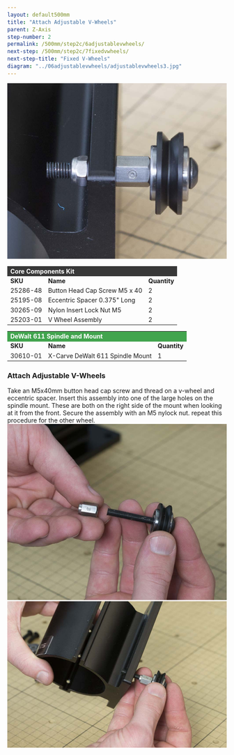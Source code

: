 ```yaml
---
layout: default500mm
title: "Attach Adjustable V-Wheels"
parent: Z-Axis
step-number: 2
permalink: /500mm/step2c/6adjustablevwheels/
next-step: /500mm/step2c/7fixedvwheels/
next-step-title: "Fixed V-Wheels"
diagram: "../06adjustablevwheels/adjustablevwheels3.jpg"
---
```

<img src="../../step2/photo/jpfs_DSC2739.jpg">

<table>
  <tr>
    <td style="color:#fff;background: #383838" colspan="3">
      <b>Core Components Kit</b>
    </td>
  </tr>
  <tr>
    <td>
      <b>SKU</b>
    </td>
    <td>
      <b>Name</b>
    </td>
    <td>
      <b>Quantity</b>
    </td>
  </tr>
  <tr>
    <td>
      25286-48
    </td>
    <td>
      Button Head Cap Screw M5 x 40
    </td>
    <td>
      2
    </td>
  </tr>
  <tr>
    <td>
      25195-08
    </td>
    <td>
      Eccentric Spacer 0.375" Long
    </td>
    <td>
      2
    </td>
  </tr>
  <tr>
    <td>
      30265-09
    </td>
    <td>
      Nylon Insert Lock Nut M5
    </td>
    <td>
      2
    </td>
  </tr>
  <tr>
    <td>
      25203-01
    </td>
    <td>
      V Wheel Assembly
    </td>
    <td>
      2
    </td>
  </tr>
</table>
</table>
<table>
  <tr>
    <td style="color:#fff;background: #42a44e" colspan="3">
      <b>DeWalt 611 Spindle and Mount</b>
    </td>
  </tr>
  <tr>
    <td>
      <b>SKU</b>
    </td>
    <td>
      <b>Name</b>
    </td>
    <td>
      <b>Quantity</b>
    </td>
  </tr>
  <tr>
    <td>
      30610-01
    </td>
    <td>
      X-Carve DeWalt 611 Spindle Mount
    </td>
    <td>
      1
    </td>
  </tr>
</table>

<h3>Attach Adjustable V-Wheels</h3>

Take an M5x40mm button head cap screw and thread on a v-wheel and eccentric spacer. Insert this assembly into one of the large holes on the spindle mount. These are both on the right side of the mount when looking at it from the front. Secure the assembly with an M5 nylock nut. repeat this procedure for the other wheel.
<img src="../../step2/photo/jpfs_DSC2736.jpg">
<img src="../../step2/photo/jpfs_DSC2737.jpg">


